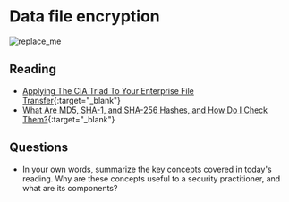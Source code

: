 # Data file encryption

![replace_me](https://codeworks.blob.core.windows.net/public/assets/img/illustrations/placeholder.svg)

## Reading

- [Applying The CIA Triad To Your Enterprise File Transfer](https://www.jscape.com/blog/implementing-the-cia-triad-when-transferring-files-through-the-internet){:target="_blank"}
- [What Are MD5, SHA-1, and SHA-256 Hashes, and How Do I Check Them?](https://www.howtogeek.com/67241/htg-explains-what-are-md5-sha-1-hashes-and-how-do-i-check-them/){:target="_blank"}


## Questions
- In your own words, summarize the key concepts covered in today's reading. Why are these concepts useful to a security practitioner, and what are its components?
